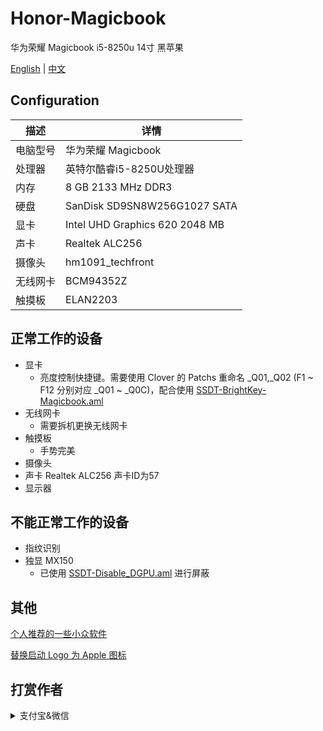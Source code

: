 # Honor-Magicbook
华为荣耀 Magicbook i5-8250u 14寸 黑苹果

[English](README.md) | [中文](README_CN.md)

## Configuration

| 描述   | 详情                                                  |
| ------------------- | ------------------------------------------- |
| 电脑型号      | 华为荣耀 Magicbook      |
| 处理器           | 英特尔酷睿i5-8250U处理器     |
| 内存              | 8 GB 2133 MHz DDR3              |
| 硬盘           | SanDisk SD9SN8W256G1027 SATA    |
| 显卡 | Intel UHD Graphics 620 2048 MB                     |
| 声卡         | Realtek ALC256           |
| 摄像头 | hm1091_techfront |
| 无线网卡       | BCM94352Z                        |
| 触摸板 | ELAN2203 |


## 正常工作的设备

- 显卡
    - 亮度控制快捷键。需要使用 Clover 的 Patchs 重命名 _Q01,_Q02 (F1 ~ F12 分别对应 _Q01 ~ _Q0C)，配合使用 [SSDT-BrightKey-Magicbook.aml](EFI/CLOVER/ACPI/patched) 
- 无线网卡
    - 需要拆机更换无线网卡
- 触摸板
    - 手势完美
- 摄像头
- 声卡 Realtek ALC256 声卡ID为57
- 显示器
  

## 不能正常工作的设备

- 指纹识别
- 独显 MX150
    - 已使用 [SSDT-Disable_DGPU.aml](EFI/CLOVER/ACPI/patched) 进行屏蔽
    
## 其他
   
   [个人推荐的一些小众软件](https://github.com/hjmmc/Honor-Magicbook/wiki/%E4%B8%AA%E4%BA%BA%E6%8E%A8%E8%8D%90%E7%9A%84%E4%B8%80%E4%BA%9B%E5%B0%8F%E4%BC%97%E8%BD%AF%E4%BB%B6)

   [替换启动 Logo 为 Apple 图标](LOGO)


## 打赏作者

<details>
  <summary>支付宝&微信</summary>
    
  <img src="https://cdn.lhjmmc.cn/alipay.jpg" width="300px"  />
  <img src="https://cdn.lhjmmc.cn/wx.jpg" width="350px" />
</details>

